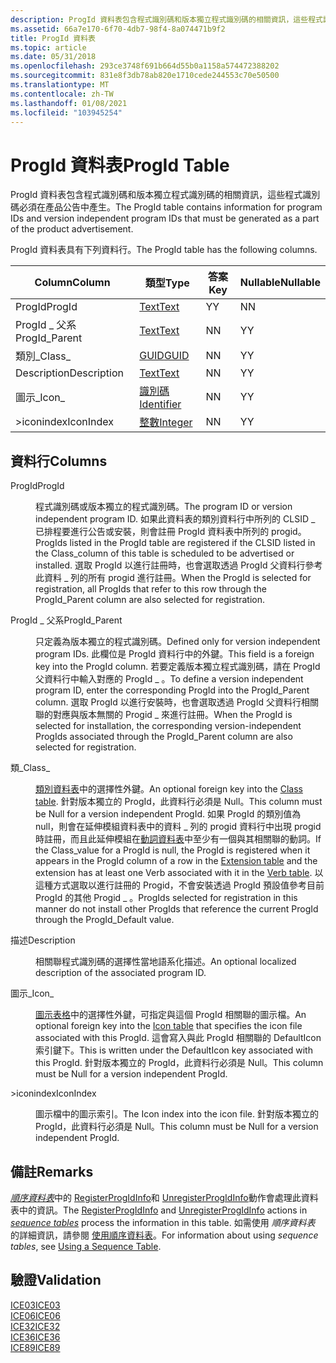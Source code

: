 ```yaml
---
description: ProgId 資料表包含程式識別碼和版本獨立程式識別碼的相關資訊，這些程式識別碼必須在產品公告中產生。
ms.assetid: 66a7e170-6f70-4db7-98f4-8a074471b9f2
title: ProgId 資料表
ms.topic: article
ms.date: 05/31/2018
ms.openlocfilehash: 293ce3748f691b664d55b0a1158a574472388202
ms.sourcegitcommit: 831e8f3db78ab820e1710cede244553c70e50500
ms.translationtype: MT
ms.contentlocale: zh-TW
ms.lasthandoff: 01/08/2021
ms.locfileid: "103945254"
---
```

# <a name="progid-table"></a><span data-ttu-id="9afe8-103">ProgId 資料表</span><span class="sxs-lookup"><span data-stu-id="9afe8-103">ProgId Table</span></span>

<span data-ttu-id="9afe8-104">ProgId 資料表包含程式識別碼和版本獨立程式識別碼的相關資訊，這些程式識別碼必須在產品公告中產生。</span><span class="sxs-lookup"><span data-stu-id="9afe8-104">The ProgId table contains information for program IDs and version independent program IDs that must be generated as a part of the product advertisement.</span></span>

<span data-ttu-id="9afe8-105">ProgId 資料表具有下列資料行。</span><span class="sxs-lookup"><span data-stu-id="9afe8-105">The ProgId table has the following columns.</span></span>



| <span data-ttu-id="9afe8-106">Column</span><span class="sxs-lookup"><span data-stu-id="9afe8-106">Column</span></span>         | <span data-ttu-id="9afe8-107">類型</span><span class="sxs-lookup"><span data-stu-id="9afe8-107">Type</span></span>                         | <span data-ttu-id="9afe8-108">答案</span><span class="sxs-lookup"><span data-stu-id="9afe8-108">Key</span></span> | <span data-ttu-id="9afe8-109">Nullable</span><span class="sxs-lookup"><span data-stu-id="9afe8-109">Nullable</span></span> |
|----------------|------------------------------|-----|----------|
| <span data-ttu-id="9afe8-110">ProgId</span><span class="sxs-lookup"><span data-stu-id="9afe8-110">ProgId</span></span>         | [<span data-ttu-id="9afe8-111">Text</span><span class="sxs-lookup"><span data-stu-id="9afe8-111">Text</span></span>](text.md)             | <span data-ttu-id="9afe8-112">Y</span><span class="sxs-lookup"><span data-stu-id="9afe8-112">Y</span></span>   | <span data-ttu-id="9afe8-113">N</span><span class="sxs-lookup"><span data-stu-id="9afe8-113">N</span></span>        |
| <span data-ttu-id="9afe8-114">ProgId \_ 父系</span><span class="sxs-lookup"><span data-stu-id="9afe8-114">ProgId\_Parent</span></span> | [<span data-ttu-id="9afe8-115">Text</span><span class="sxs-lookup"><span data-stu-id="9afe8-115">Text</span></span>](text.md)             | <span data-ttu-id="9afe8-116">N</span><span class="sxs-lookup"><span data-stu-id="9afe8-116">N</span></span>   | <span data-ttu-id="9afe8-117">Y</span><span class="sxs-lookup"><span data-stu-id="9afe8-117">Y</span></span>        |
| <span data-ttu-id="9afe8-118">類別\_</span><span class="sxs-lookup"><span data-stu-id="9afe8-118">Class\_</span></span>        | [<span data-ttu-id="9afe8-119">GUID</span><span class="sxs-lookup"><span data-stu-id="9afe8-119">GUID</span></span>](guid.md)             | <span data-ttu-id="9afe8-120">N</span><span class="sxs-lookup"><span data-stu-id="9afe8-120">N</span></span>   | <span data-ttu-id="9afe8-121">Y</span><span class="sxs-lookup"><span data-stu-id="9afe8-121">Y</span></span>        |
| <span data-ttu-id="9afe8-122">Description</span><span class="sxs-lookup"><span data-stu-id="9afe8-122">Description</span></span>    | [<span data-ttu-id="9afe8-123">Text</span><span class="sxs-lookup"><span data-stu-id="9afe8-123">Text</span></span>](text.md)             | <span data-ttu-id="9afe8-124">N</span><span class="sxs-lookup"><span data-stu-id="9afe8-124">N</span></span>   | <span data-ttu-id="9afe8-125">Y</span><span class="sxs-lookup"><span data-stu-id="9afe8-125">Y</span></span>        |
| <span data-ttu-id="9afe8-126">圖示\_</span><span class="sxs-lookup"><span data-stu-id="9afe8-126">Icon\_</span></span>         | [<span data-ttu-id="9afe8-127">識別碼</span><span class="sxs-lookup"><span data-stu-id="9afe8-127">Identifier</span></span>](identifier.md) | <span data-ttu-id="9afe8-128">N</span><span class="sxs-lookup"><span data-stu-id="9afe8-128">N</span></span>   | <span data-ttu-id="9afe8-129">Y</span><span class="sxs-lookup"><span data-stu-id="9afe8-129">Y</span></span>        |
| <span data-ttu-id="9afe8-130">>iconindex</span><span class="sxs-lookup"><span data-stu-id="9afe8-130">IconIndex</span></span>      | [<span data-ttu-id="9afe8-131">整數</span><span class="sxs-lookup"><span data-stu-id="9afe8-131">Integer</span></span>](integer.md)       | <span data-ttu-id="9afe8-132">N</span><span class="sxs-lookup"><span data-stu-id="9afe8-132">N</span></span>   | <span data-ttu-id="9afe8-133">Y</span><span class="sxs-lookup"><span data-stu-id="9afe8-133">Y</span></span>        |



 

## <a name="columns"></a><span data-ttu-id="9afe8-134">資料行</span><span class="sxs-lookup"><span data-stu-id="9afe8-134">Columns</span></span>

<dl> <dt>

<span data-ttu-id="9afe8-135"><span id="ProgId"></span><span id="progid"></span><span id="PROGID"></span>ProgId</span><span class="sxs-lookup"><span data-stu-id="9afe8-135"><span id="ProgId"></span><span id="progid"></span><span id="PROGID"></span>ProgId</span></span>
</dt> <dd>

<span data-ttu-id="9afe8-136">程式識別碼或版本獨立的程式識別碼。</span><span class="sxs-lookup"><span data-stu-id="9afe8-136">The program ID or version independent program ID.</span></span> <span data-ttu-id="9afe8-137">如果此資料表的類別資料行中所列的 CLSID \_ 已排程要進行公告或安裝，則會註冊 ProgId 資料表中所列的 progid。</span><span class="sxs-lookup"><span data-stu-id="9afe8-137">ProgIds listed in the ProgId table are registered if the CLSID listed in the Class\_column of this table is scheduled to be advertised or installed.</span></span> <span data-ttu-id="9afe8-138">選取 ProgId 以進行註冊時，也會選取透過 ProgId 父資料行參考此資料 \_ 列的所有 progid 進行註冊。</span><span class="sxs-lookup"><span data-stu-id="9afe8-138">When the ProgId is selected for registration, all ProgIds that refer to this row through the ProgId\_Parent column are also selected for registration.</span></span>

</dd> <dt>

<span data-ttu-id="9afe8-139"><span id="ProgId_Parent"></span><span id="progid_parent"></span><span id="PROGID_PARENT"></span>ProgId \_ 父系</span><span class="sxs-lookup"><span data-stu-id="9afe8-139"><span id="ProgId_Parent"></span><span id="progid_parent"></span><span id="PROGID_PARENT"></span>ProgId\_Parent</span></span>
</dt> <dd>

<span data-ttu-id="9afe8-140">只定義為版本獨立的程式識別碼。</span><span class="sxs-lookup"><span data-stu-id="9afe8-140">Defined only for version independent program IDs.</span></span> <span data-ttu-id="9afe8-141">此欄位是 ProgId 資料行中的外鍵。</span><span class="sxs-lookup"><span data-stu-id="9afe8-141">This field is a foreign key into the ProgId column.</span></span> <span data-ttu-id="9afe8-142">若要定義版本獨立程式識別碼，請在 ProgId 父資料行中輸入對應的 ProgId \_ 。</span><span class="sxs-lookup"><span data-stu-id="9afe8-142">To define a version independent program ID, enter the corresponding ProgId into the ProgId\_Parent column.</span></span> <span data-ttu-id="9afe8-143">選取 ProgId 以進行安裝時，也會選取透過 ProgId 父資料行相關聯的對應與版本無關的 Progid \_ 來進行註冊。</span><span class="sxs-lookup"><span data-stu-id="9afe8-143">When the ProgId is selected for installation, the corresponding version-independent ProgIds associated through the ProgId\_Parent column are also selected for registration.</span></span>

</dd> <dt>

<span data-ttu-id="9afe8-144"><span id="Class_"></span><span id="class_"></span><span id="CLASS_"></span>類\_</span><span class="sxs-lookup"><span data-stu-id="9afe8-144"><span id="Class_"></span><span id="class_"></span><span id="CLASS_"></span>Class\_</span></span>
</dt> <dd>

<span data-ttu-id="9afe8-145">[類別資料表](class-table.md)中的選擇性外鍵。</span><span class="sxs-lookup"><span data-stu-id="9afe8-145">An optional foreign key into the [Class table](class-table.md).</span></span> <span data-ttu-id="9afe8-146">針對版本獨立的 ProgId，此資料行必須是 Null。</span><span class="sxs-lookup"><span data-stu-id="9afe8-146">This column must be Null for a version independent ProgId.</span></span> <span data-ttu-id="9afe8-147">如果 ProgId 的類別值為 null，則會在延伸模組資料表中的資料 \_ 列的 progid 資料行中出現 progid 時[](extension-table.md)註冊，而且此延伸模組在[動詞資料表](verb-table.md)中至少有一個與其相關聯的動詞。</span><span class="sxs-lookup"><span data-stu-id="9afe8-147">If the Class\_value for a ProgId is null, the ProgId is registered when it appears in the ProgId column of a row in the [Extension table](extension-table.md) and the extension has at least one Verb associated with it in the [Verb table](verb-table.md).</span></span> <span data-ttu-id="9afe8-148">以這種方式選取以進行註冊的 Progid，不會安裝透過 ProgId 預設值參考目前 ProgId 的其他 Progid \_ 。</span><span class="sxs-lookup"><span data-stu-id="9afe8-148">ProgIds selected for registration in this manner do not install other ProgIds that reference the current ProgId through the ProgId\_Default value.</span></span>

</dd> <dt>

<span data-ttu-id="9afe8-149"><span id="Description"></span><span id="description"></span><span id="DESCRIPTION"></span>描述</span><span class="sxs-lookup"><span data-stu-id="9afe8-149"><span id="Description"></span><span id="description"></span><span id="DESCRIPTION"></span>Description</span></span>
</dt> <dd>

<span data-ttu-id="9afe8-150">相關聯程式識別碼的選擇性當地語系化描述。</span><span class="sxs-lookup"><span data-stu-id="9afe8-150">An optional localized description of the associated program ID.</span></span>

</dd> <dt>

<span data-ttu-id="9afe8-151"><span id="Icon_"></span><span id="icon_"></span><span id="ICON_"></span>圖示\_</span><span class="sxs-lookup"><span data-stu-id="9afe8-151"><span id="Icon_"></span><span id="icon_"></span><span id="ICON_"></span>Icon\_</span></span>
</dt> <dd>

<span data-ttu-id="9afe8-152">[圖示表格](icon-table.md)中的選擇性外鍵，可指定與這個 ProgId 相關聯的圖示檔。</span><span class="sxs-lookup"><span data-stu-id="9afe8-152">An optional foreign key into the [Icon table](icon-table.md) that specifies the icon file associated with this ProgId.</span></span> <span data-ttu-id="9afe8-153">這會寫入與此 ProgId 相關聯的 DefaultIcon 索引鍵下。</span><span class="sxs-lookup"><span data-stu-id="9afe8-153">This is written under the DefaultIcon key associated with this ProgId.</span></span> <span data-ttu-id="9afe8-154">針對版本獨立的 ProgId，此資料行必須是 Null。</span><span class="sxs-lookup"><span data-stu-id="9afe8-154">This column must be Null for a version independent ProgId.</span></span>

</dd> <dt>

<span data-ttu-id="9afe8-155"><span id="IconIndex"></span><span id="iconindex"></span><span id="ICONINDEX"></span>>iconindex</span><span class="sxs-lookup"><span data-stu-id="9afe8-155"><span id="IconIndex"></span><span id="iconindex"></span><span id="ICONINDEX"></span>IconIndex</span></span>
</dt> <dd>

<span data-ttu-id="9afe8-156">圖示檔中的圖示索引。</span><span class="sxs-lookup"><span data-stu-id="9afe8-156">The Icon index into the icon file.</span></span> <span data-ttu-id="9afe8-157">針對版本獨立的 ProgId，此資料行必須是 Null。</span><span class="sxs-lookup"><span data-stu-id="9afe8-157">This column must be Null for a version independent ProgId.</span></span>

</dd> </dl>

## <a name="remarks"></a><span data-ttu-id="9afe8-158">備註</span><span class="sxs-lookup"><span data-stu-id="9afe8-158">Remarks</span></span>

<span data-ttu-id="9afe8-159">[*順序資料表*](s-gly.md)中的 [RegisterProgIdInfo](registerprogidinfo-action.md)和 [UnregisterProgIdInfo](unregisterprogidinfo-action.md)動作會處理此資料表中的資訊。</span><span class="sxs-lookup"><span data-stu-id="9afe8-159">The [RegisterProgIdInfo](registerprogidinfo-action.md) and [UnregisterProgIdInfo](unregisterprogidinfo-action.md) actions in [*sequence tables*](s-gly.md) process the information in this table.</span></span> <span data-ttu-id="9afe8-160">如需使用 *順序資料表* 的詳細資訊，請參閱 [使用順序資料表](using-a-sequence-table.md)。</span><span class="sxs-lookup"><span data-stu-id="9afe8-160">For information about using *sequence tables*, see [Using a Sequence Table](using-a-sequence-table.md).</span></span>

## <a name="validation"></a><span data-ttu-id="9afe8-161">驗證</span><span class="sxs-lookup"><span data-stu-id="9afe8-161">Validation</span></span>

<dl>

[<span data-ttu-id="9afe8-162">ICE03</span><span class="sxs-lookup"><span data-stu-id="9afe8-162">ICE03</span></span>](ice03.md)  
[<span data-ttu-id="9afe8-163">ICE06</span><span class="sxs-lookup"><span data-stu-id="9afe8-163">ICE06</span></span>](ice06.md)  
[<span data-ttu-id="9afe8-164">ICE32</span><span class="sxs-lookup"><span data-stu-id="9afe8-164">ICE32</span></span>](ice32.md)  
[<span data-ttu-id="9afe8-165">ICE36</span><span class="sxs-lookup"><span data-stu-id="9afe8-165">ICE36</span></span>](ice36.md)  
[<span data-ttu-id="9afe8-166">ICE89</span><span class="sxs-lookup"><span data-stu-id="9afe8-166">ICE89</span></span>](ice89.md)  
</dl>

 

 



